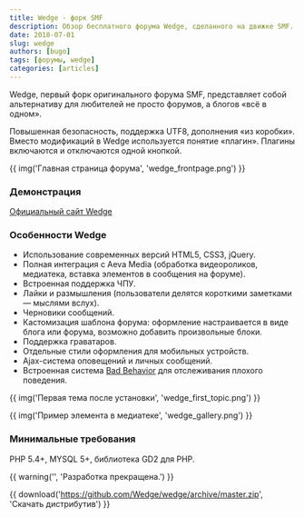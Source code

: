 ```yaml
---
title: Wedge - форк SMF
description: Обзор бесплатного форума Wedge, сделанного на движке SMF.
date: 2018-07-01
slug: wedge
authors: [bugo]
tags: [форумы, wedge]
categories: [articles]
---
```


Wedge, первый форк оригинального форума SMF, представляет собой альтернативу для любителей не просто форумов, а блогов «всё в одном».

<!-- more -->

Повышенная безопасность, поддержка UTF8, дополнения «из коробки». Вместо модификаций в Wedge используется понятие «плагин». Плагины включаются и отключаются одной кнопкой.

{{ img('Главная страница форума', 'wedge_frontpage.png') }}

### Демонстрация

[Официальный сайт Wedge](https://wedge.org)

### Особенности Wedge

* Использование современных версий HTML5, CSS3, jQuery.
* Полная интеграция с Aeva Media (обработка видеороликов, медиатека, вставка элементов в сообщения на форуме).
* Встроенная поддержка ЧПУ.
* Лайки и размышления (пользователи делятся короткими заметками — мыслями вслух).
* Черновики сообщений.
* Кастомизация шаблона форума: оформление настраивается в виде блога или форума, возможно добавить произвольные блоки.
* Поддержка граватаров.
* Отдельные стили оформления для мобильных устройств.
* Ajax-система оповещений и личных сообщений.
* Встроенная система [Bad Behavior](/translations/bad-behavior) для отслеживания плохого поведения.

{{ img('Первая тема после установки', 'wedge_first_topic.png') }}

{{ img('Пример элемента в медиатеке', 'wedge_gallery.png') }}

### Минимальные требования

PHP 5.4+, MYSQL 5+, библиотека GD2 для PHP.

{{ warning('', 'Разработка прекращена.') }}

{{ download('https://github.com/Wedge/wedge/archive/master.zip', 'Скачать дистрибутив') }}
